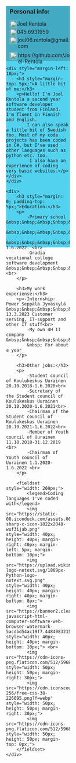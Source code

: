 <html lang="en">
<head>
    <meta charset="UTF-8">
    <meta name="viewport" content="width=device-width, initial-scale=1.0">
    <title>Document</title>
</head>
<style>
.info{
    float: left;
    width: 35%;
    height: 660px;
    background-color: #53d2ef;
    margin-right: 25px;
}
.box{
    height: 150px;
    background-color: #43aac4;
    padding-left: 10px;
}
.box img{
    float: left;
}
</style>
<body>
    <div class="info">
    <div class="box">
        <h3 style="margin-top: 0; margin-bottom: 15px; padding-top: 5px;">Personal info:</h3>
        <img src="https://icons.veryicon.com/png/o/internet--web/55-common-web-icons/person-4.png" style="height: 20px; width: 20px;"><p style="margin: 0; margin-top: 10px; margin-bottom: 5px;">Joel Rentola</p>
        <img src="https://cdn2.iconfinder.com/data/icons/font-awesome/1792/phone-512.png" style="height: 20px; width: 20px;"><p style="margin: 0; margin-top: 0px; margin-bottom: 5px;">045 6931959</p>
        <img src="https://cdn-icons-png.flaticon.com/512/4213/4213968.png" style="height: 20px; width: 20px;"><p style="margin: 0; margin-top: 0px; margin-bottom: 8px; margin-left: 22px;">joel06.rentola@gmail.com</p>
        <img src="https://cdn-icons-png.flaticon.com/512/25/25231.png" style="height: 20px; width: 20px;"><p style="margin: 0; margin-top: 2px; margin-left: 23px;">https://github.com/Joel-Rentola</p>
    </div>

    <div style="margin-left: 10px;">
        <h3 style="margin-top: 5px;">A little bit of me:</h3>
        <p>Hello! I'm Joel Rentola a second year software developer student from Finland. I'm fluent in Finnish and English.
            I can also speak a little bit of Swedish too. Most of my code projects has been coded in C#, but I've used other languages such as python etc. too.
             I also have an experience of coding very basic websites.</p>
    </div>
    </div>

    <div>
        <h3 style="margin: 0; padding-top: 5px;">Education:</h3>
        <p>
            -Primary school &nbsp;&nbsp;&nbsp;&nbsp;&nbsp;&nbsp;&nbsp;&nbsp;&nbsp;&nbsp;&nbsp;&nbsp;&nbsp;&nbsp;&nbsp;&nbsp;&nbsp;&nbsp;&nbsp;&nbsp;&nbsp;&nbsp;&nbsp;
            &nbsp;&nbsp;&nbsp;&nbsp;&nbsp;&nbsp;&nbsp;&nbsp;&nbsp;&nbsp;&nbsp;&nbsp;&nbsp;&nbsp;&nbsp;&nbsp;&nbsp;&nbsp;&nbsp;&nbsp;&nbsp;&nbsp;&nbsp;&nbsp;&nbsp;&nbsp;
            &nbsp;&nbsp;&nbsp;&nbsp;&nbsp;&nbsp;&nbsp;&nbsp;&nbsp;&nbsp;&nbsp;&nbsp;&nbsp;&nbsp;&nbsp;graduated 1.6.2022. <br>
            -Gradia vocational college software development &nbsp;&nbsp;&nbsp;&nbsp;&nbsp;&nbsp;&nbsp;&nbsp;&nbsp;&nbsp;&nbsp;&nbsp;&nbsp;ongoing <br>
        </p>
    
        <h3>My work experiense:</h3>
        <p>-Internship: Power Seppälä Jyväskylä &nbsp;&nbsp;&nbsp;&nbsp;&nbsp;&nbsp;&nbsp;9.2.2023-13.3.2023 Customer serving, IT-support and other IT stuff<br>
            -My own 4H IT company &nbsp;&nbsp;&nbsp;&nbsp;&nbsp;&nbsp;&nbsp;&nbsp;&nbsp;&nbsp;&nbsp;&nbsp;&nbsp;&nbsp;&nbsp;&nbsp;&nbsp;&nbsp;&nbsp;&nbsp;&nbsp;&nbsp;&nbsp;
            &nbsp; For about a year
        </p>
    
        <h3>Other jobs:</h3>
        <p>
            -Student council of Koulukeskus Uurainen 20.10.2018-1.6.2020<br>
            -Secretary of the Student council of Koulukeskus Uurainen 20.10.2020-1.6.2021<br>
            -Chairman of the Student council of Koulukeskus Uurainen 20.10.2021-1.6.2022<br>
            -Member of Youth council of Uurainen 11.10.2018-31.12.2019 <br>
            -Chairman of Youth council of Uurainen 1.1.2020-1.6.2022 <br>
        </p>
    
        <fieldset style="width: 260px;">
            <legend>Coding languages I've coded with</legend>
            <img src="https://static-00.iconduck.com/assets.00/c-sharp-c-icon-1822x2048-wuf3ijab.png" style="width: 40px; height: 40px; margin-right: 40px; margin-left: 5px; margin-bottom: 10px;">
            <img src="https://upload.wikimedia.org/wikipedia/commons/thumb/c/c3/Python-logo-notext.svg/1869px-Python-logo-notext.svg.png" style="width: 40px; height: 40px; margin-right: 40px; margin-bottom: 8px;">
            <img src="https://banner2.cleanpng.com/20180411/cvq/kisspng-javascript-html-computer-software-web-browser-watermark-5acdbd54ac19f7.4484983215234327887049.jpg" style="width: 40px; height: 40px; margin-bottom: 10px;"> <br>
            <img src="https://cdn-icons-png.flaticon.com/512/5968/5968267.png" style="width: 50px; height: 50px; margin-right: 30px;">
            <img src="https://cdn.iconscout.com/icon/free/png-256/free-css-38-226095.png?f=webp" style="width: 50px; height: 50px; margin-right: 30px;">
            <img src="https://cdn-icons-png.flaticon.com/512/5968/5968332.png" style="width: 50px; height: 50px; margin-top: 8px;">
        </fieldset>
    </div>
</body>
</html>
